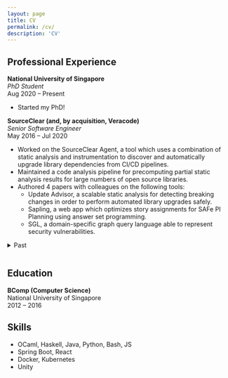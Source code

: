 ```yaml
---
layout: page
title: CV
permalink: /cv/
description: 'CV'
---
```


<style>

  p.company {
    border-bottom: 1px solid var(--text-color);
    font-weight: bold;
    margin-bottom: 0px;
  }
  p.position {
    margin-top: 0px;
    margin-bottom: 0px;
    font-style: italic;
  }
  div.bio {
    padding: 6px 6px 6px 80px;
    float: right;
    border-radius: 3px;
  }
  p.name {
    font-size: 1.15em;
    font-weight: bold;
    margin-bottom: 0px;
  }
</style>

<!--
<div class="bio">
  <p class="name">Darius Foo</p>
  darius.foo.tw at gmail<br/>
  https://dariusf.github.io<br/>
</div>
-->

<!--
hugo doesn't render template substitutions in {{ .Site.BaseURL }} in markdown without custom shortcodes.
also this floating bio penetrates the header boxes without a summary.
probably not needed anyway since i'll probably want a much shorter, standalone resume for distribution in future.
-->

<!-- # CV -->

## Professional Experience

<p class="company">National University of Singapore</p>
<p class="position">PhD Student</p>
<!-- Graduate Tutor -->
Aug 2020 &ndash; Present

- Started my PhD!

<p class="company">SourceClear (and, by acquisition, Veracode)</p>
<p class="position">Senior Software Engineer</p>
May 2016 &ndash; Jul 2020
<!-- typographer doesn't work in files with inline html, apparently -->

- Worked on the SourceClear Agent, a tool which uses a combination of static analysis and instrumentation to discover and automatically upgrade library dependencies from CI/CD pipelines.
- Maintained a code analysis pipeline for precomputing partial static analysis results for large numbers of open source libraries.
- Authored 4 papers with colleagues on the following tools:
    + Update Advisor, a scalable static analysis for detecting breaking changes in order to perform automated library upgrades safely.
    + Sapling, a web app which optimizes story assignments for SAFe PI Planning using answer set programming.
    + SGL, a domain-specific graph query language able to represent security vulnerabilities.

<details markdown="1" style="padding-bottom: 1em;">

  <summary>Past</summary>

<div style="padding: 15px; border: solid 1px var(--faint-color);">

<p class="company">Experimental Systems & Technology Lab<br/>Ministry of Education Singapore</p>
<p class="position">Software Engineering Intern</p>
Jun 2015 &ndash; Aug 2015

- Worked on [Coursemology](https://coursemology.org/), an open source, gamified education platform used in select modules at NUS and various schools in Singapore.

<p class="company">National University of Singapore (NUS)</p>
<p class="position">Teaching Assistant</p>
Aug 2013 &ndash; Dec 2015

- Led discussion group sessions and graded assignments in [CS1101S](https://www.comp.nus.edu.sg/~cs1101s/), an accelerated introduction to programming based on the text _Structure and Interpretation of Computer Programs (Abelson, Sussman)_ and conducted in JavaScript.
- Maintained a source-to-source JavaScript-to-Java compiler used by students to run their JavaScript programs on Lego NXT robots.

<p class="company">Singapore University of Technology and Design</p>
<p class="position">Programmer</p>
Dec 2013 &ndash; Feb 2014

- Worked on [Getzapp](https://www.youtube.com/watch?v=HjXklXXprAA), an educational puzzle game. Released commercially.

<p class="company">Game Innovation Programme<br/>Singapore University of Technology and Design</p>
<p class="position">Intern (Programmer)</p>
May 2013 &ndash; Aug 2013

- Developed [Tower of Myr: Crystal Stream](https://www.youtube.com/watch?v=1nM9Xh58SYU), a turn-based strategy game for Android. Implemented major parts of the gameplay and user interface.

<!-- --- -->
</div>

</details>

## Education

**BComp (Computer Science)**<br/>
National University of Singapore<br/>
2012 &ndash; 2016

## Skills

- OCaml, Haskell, Java, Python, Bash, JS
- Spring Boot, React
- Docker, Kubernetes
- Unity
